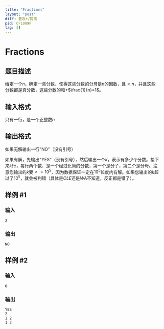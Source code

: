 ```yaml
---
title: "Fractions"
layout: "post"
diff: 普及+/提高
pid: CF1089F
tag: []
---
```


# Fractions

## 题目描述

给定一个$n$，确定一些分数，使得这些分数的分母是$n$的因数，且$<n$，并且这些分数都是真分数，这些分数的和+$\frac{1}{n}=1$。

## 输入格式

只有一行，是一个正整数$n$

## 输出格式

如果无解输出一行"NO"（没有引号）

如果有解，先输出"YES"（没有引号），然后输出一个$k$，表示有多少个分数。接下来$k$行，每行两个数，是一个经过化简的分数，第一个是分子，第二个是分母。注意您输出的$k$要$<=10^5$，因为数据保证一定在$10^5$长度内有解。如果您输出的$k$超过了$10^5$，就会被判错（具体是$OLE$还是$WA$不知道，反正都是错了）。

## 样例 #1

### 输入

```
2

```

### 输出

```
NO

```

## 样例 #2

### 输入

```
6

```

### 输出

```
YES
2
1 2
1 3

```

